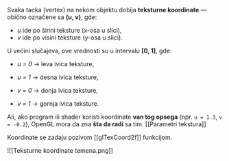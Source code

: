 
Svaka tacka (vertex) na nekom objektu dobija **teksturne koordinate** — obično označene sa **(u, v)**, gde:

- *u* ide po širini teksture (x-osa u slici),
- *v* ide po visini teksture (y-osa u slici).

U većini slučajeva, ove vrednosti su u intervalu **[0, 1]**, gde:

- *u = 0* → leva ivica teksture,

- *u = 1* → desna ivica teksture,

- *v = 0* → donja ivica teksture,

- *v = 1* → gornja ivica teksture.


Ali, ako program ili shader koristi koordinate **van tog opsega** (npr. `u = 1.3`, `v = -0.2`), OpenGL mora da zna **šta da radi** sa tim. [[Parametri tekstura]]

Koordinate se zadaju pozivom [[glTexCoord2f]] funkcijom.


![[Teksturne koordinate temena.png]]
